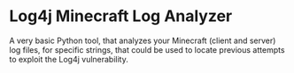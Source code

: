 # Log4j Minecraft Log Analyzer
A very basic Python tool, that analyzes your Minecraft (client and server) log files, for specific strings, that could be used to locate previous attempts to exploit the Log4j vulnerability.

